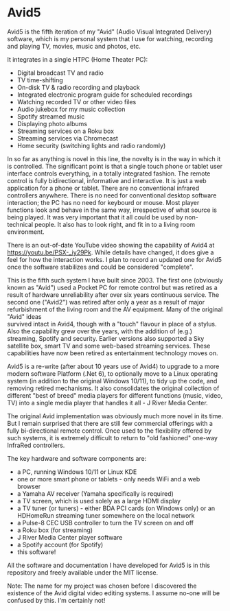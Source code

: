 Avid5
=====

Avid5 is the fifth iteration of my "Avid" (Audio Visual Integrated Delivery) software, which is my personal 
system that I use for watching, recording and playing TV, movies, music and photos, etc.

It integrates in a single HTPC (Home Theater PC):

- Digital broadcast TV and radio
- TV time-shifting
- On-disk TV & radio recording and playback
- Integrated electronic program guide for scheduled recordings
- Watching recorded TV or other video files
- Audio jukebox for my music collection
- Spotify streamed music
- Displaying photo albums
- Streaming services on a Roku box
- Streaming services via Chromecast
- Home security (switching lights and radio randomly)

In so far as anything is novel in this line, the novelty is in the way in which it is controlled.
The significant point is that a single touch phone or tablet user interface controls everything, 
in a totally integrated fashion. 
The remote control is fully bidirectional, informative and interactive. It is just a web application for a phone or tablet.
There are no conventional infrared controllers anywhere.
There is no need for conventional desktop software interaction; the PC has no need for keybourd or mouse.
Most player functions look and behave in the same way, irrespective of what source is being played.
It was very important that it all could be used by non-technical people. 
It also has to look right, and fit in to a living room environment.

There is an out-of-date YouTube video showing the capability of Avid4 at https://youtu.be/PSX-_iy29Pk. 
While details have changed, it does give a feel for how the interaction works.
I plan to record an updated one for Avid5 once the software stabilizes and could be considered "complete".

This is the fifth such system I have built since 2003. The first one (obviously known as "Avid") 
used a Pocket PC for remote control but was retired as a result of hardware unreliability after over 
six years continuous service. The second one ("Avid2") was retired after only a year as a result of 
major refurbishment of the living room and the AV equipment. Many of the original "Avid" ideas  
survived intact in Avid4, though with a "touch" flavour in place of a stylus. 
Also the capability grew over the years, with the addition of (e.g.) streaming, Spotify and security.
Earlier versions also supported a Sky satellite box, smart TV and some web-based streaming services. 
These capabilities have now been retired as entertainment technology moves on.

Avid5 is a re-write (after about 10 years use of Avid4) to upgrade to a more modern software Platform (.Net 6),
to optionally move to a Linux operating system (in addition to the original Windows 10/11),
to tidy up the code, and removing retired mechanisms. 
It also consolidates the original collection of different "best of breed" media players for different functions (music, video, TV)
into a single media player that handles it all - J River Media Center.

The original Avid implementation was obviously much more novel in its time. But I remain surprised that there are 
still few commercial offerings with a fully bi-directional remote control. 
Once used to the flexibility offered by such systems, it is extremely difficult to return to "old fashioned" 
one-way InfraRed controllers.

The key hardware and software components are:
- a PC, running Windows 10/11 or Linux KDE
- one or more smart phone or tablets - only needs WiFi and a web browser
- a Yamaha AV receiver (Yamaha specifically is required)
- a TV screen, which is used solely as a large HDMI display
- a TV tuner (or tuners) - either BDA PCI cards (on Windows only) or an HDHomeRun streaming tuner somewhere on the local network
- a Pulse-8 CEC USB controller to turn the TV screen on and off
- a Roku box (for streaming)
- J River Media Center player software
- a Spotify account (for Spotify)
- this software!

All the software and documentation I have developed for Avid5 is in this repository and freely available 
under the MIT license.

Note: The name for my project was chosen before I discovered the existence of the Avid digital video editing systems. 
I assume no-one will be confused by this. I'm certainly not!
